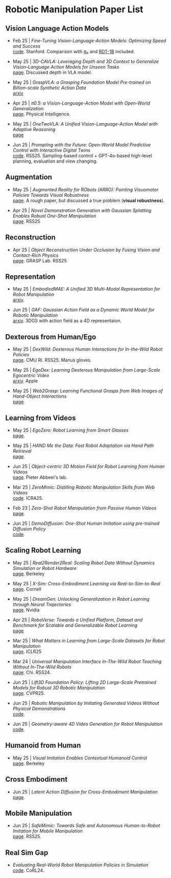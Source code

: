 # Robotic Manipulation Paper List

## Vision Language Action Models

- Feb 25 | *Fine-Tuning Vision-Language-Action Models: Optimizing Speed and Success*  
  [code](https://github.com/moojink/openvla-oft?tab=readme-ov-file). Stanford. Comparison with [π₀](https://www.physicalintelligence.company/blog/pi0) and [RDT-1B](https://github.com/thu-ml/RoboticsDiffusionTransformer) included.

- May 25 | *3D-CAVLA: Leveraging Depth and 3D Context to Generalize Vision–Language Action Models for Unseen Tasks*  
  [page](https://3d-cavla.github.io/). Discussed depth in VLA model.

- May 25 | *GraspVLA: a Grasping Foundation Model Pre-trained on Billion-scale Synthetic Action Data*  
  [arxiv](https://arxiv.org/pdf/2505.03233)

- Apr 25 | *π0.5: a Vision-Language-Action Model with Open-World Generalization*  
  [page](https://www.pi.website/blog/pi05). Physical Intelligence.

- May 25 | *OneTwoVLA: A Unified Vision-Language-Action Model with Adaptive Reasoning*  
  [page](https://one-two-vla.github.io/)

- Jun 25 | *Prompting with the Future: Open-World Model Predictive Control with Interactive Digital Twins*  
  [code](https://github.com/TritiumR/Prompting-with-the-Future). RSS25. Sampling-based control + GPT-4o-based high-level planning, evaluation and view changing.

## Augmentation

- May 25 | *Augmented Reality for RObots (ARRO): Pointing Visuomotor Policies Towards Visual Robustness*  
  [page](https://augmented-reality-for-robots.github.io/). A rough paper, but discussed a true problem (**visual robustness**).

- Apr 25 | *Novel Demonstration Generation with Gaussian Splatting Enables Robust One-Shot Manipulation*  
  [page](https://yangsizhe.github.io/robosplat/). RSS25

## Reconstruction

- Apr 25 | *Object Reconstruction Under Occlusion by Fusing Vision and Contact-Rich Physics*  
  [page](https://vysics-vision-and-physics.github.io/). GRASP Lab. RSS25

## Representation

- May 25 | *EmbodiedMAE: A Unified 3D Multi-Modal Representation for Robot Manipulation*  
  [arxiv](https://arxiv.org/pdf/2505.10105).

- Jun 25 | *GAF: Gaussian Action Field as a Dynamic World Model for Robotic Manipulation*  
  [arxiv](https://arxiv.org/pdf/2506.14135). 3DGS with action field as a 4D representaion.

## Dexterous from Human/Ego

- May 25 | *DexWild: Dexterous Human Interactions for In-the-Wild Robot Policies*  
  [page](https://dexwild.github.io/). CMU RI. RSS25. Manus gloves.

- May 25 | *EgoDex: Learning Dexterous Manipulation from Large-Scale Egocentric Video*  
  [arxiv](https://arxiv.org/pdf/2505.11709). Apple

- May 25 | *Web2Grasp: Learning Functional Grasps from Web Images of Hand-Object Interactions*  
  [page](https://web2grasp.github.io/).

## Learning from Videos

- May 25 | *EgoZero: Robot Learning from Smart Glasses*  
  [page](https://egozero-robot.github.io/).

- May 25 | *HAND Me the Data: Fast Robot Adaptation via Hand Path Retrieval*  
  [page](https://liralab.usc.edu/handretrieval/).

- Jun 25 | *Object-centric 3D Motion Field for Robot Learning from Human Videos*  
  [page](https://zhaohengyin.github.io/3DMF/). Pieter Abbeel's lab.

- Mar 25 | *ZeroMimic: Distilling Robotic Manipulation Skills from Web Videos*  
  [code](https://github.com/junyaoshi/ZeroMimic?tab=readme-ov-file). ICRA25.

- Feb 23 | *Zero-Shot Robot Manipulation from Passive Human Videos*  
  [page](https://sites.google.com/view/human-0shot-robot).

- Jun 25 | *DemoDiffusion: One-Shot Human Imitation using pre-trained Diffusion Policy*  
  [code](https://github.com/demodiffusion/demodiffusion).

## Scaling Robot Learning

- May 25 | *Real2Render2Real: Scaling Robot Data Without Dynamics Simulation or Robot Hardware*  
  [page](https://real2render2real.com/). Berkeley

- May 25 | *X-Sim: Cross-Embodiment Learning via Real-to-Sim-to-Real*  
  [page](https://portal-cornell.github.io/X-Sim/). Cornell

- May 25 | *DreamGen: Unlocking Generalization in Robot Learning through Neural Trajectories*  
  [page](https://research.nvidia.com/labs/gear/dreamgen/). Nvidia

- Apr 25 | *RoboVerse: Towards a Unified Platform, Dataset and Benchmark for Scalable and Generalizable Robot Learning*  
  [page](https://roboverseorg.github.io/)

- Mar 25 | *What Matters in Learning from Large-Scale Datasets for Robot Manipulation*  
  [page](https://robo-mimiclabs.github.io/pages/study.html). ICLR25

- Mar 24 | *Universal Manipulation Interface In-The-Wild Robot Teaching Without In-The-Wild Robots*  
  [page](https://umi-gripper.github.io/). Chi. RSS24.

- Jun 25 | *Lift3D Foundation Policy: Lifting 2D Large-Scale Pretrained Models for Robust 3D Robotic Manipulation*  
  [page](https://lift3d-web.github.io/). CVPR25.

- Jun 25 | *Robotic Manipulation by Imitating Generated Videos Without Physical Demonstrations*  
  [code](https://github.com/shivanshpatel35/rigvid).

- Jun 25 | *Geometry-aware 4D Video Generation for Robot Manipulation*  
  [code](https://github.com/lzylucy/4dgen).

## Humanoid from Human

- May 25 | *Visual Imitation Enables Contextual Humanoid Control*  
  [page](https://www.videomimic.net/). Berkeley

## Cross Embodiment

- Jun 25 | *Latent Action Diffusion for Cross-Embodiment Manipulation*  
  [page](https://mimicrobotics.github.io/lad/).

## Mobile Manipulation

- Jun 25 | *SafeMimic: Towards Safe and Autonomous Human-to-Robot Imitation for Mobile Manipulation*  
  [page](https://robin-lab.cs.utexas.edu/SafeMimic/). RSS25.

## Real Sim Gap

- *Evaluating Real-World Robot Manipulation Policies in Simulation*  
  [code](https://github.com/simpler-env/SimplerEnv). CoRL24.
